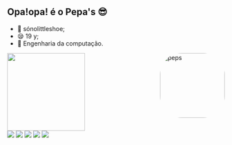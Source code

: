 ## Opa!opa! é o Pepa's 😎
-  👞 sónolittleshoe;
-  😪 19 y;
-  🦎 Engenharia da computação.

<div>
<a href="https://github.com/Mordidooo">
<img height="180em" src="https://github-readme-stats.vercel.app/api?username=Mordidooo&show_icons=true&theme=onedark&include_all_commits=true&count_private=true"/>
<img align="right" alt="peps" height="150" style="border-radius:50px;" src="https://i.pinimg.com/564x/14/fb/3c/14fb3c5bea1d2dcf6f4f4e8c1bfd042a.jpg">
<div>
 <a href= "https://www.instagram.com/ppeps.jpg/" target="_blank"><img src="https://img.shields.io/badge/Instagram-E4405F?style=for-the-badge&logo=instagram&logoColor=white"="_blank"></a>
<a href= "https://twitter.com/mordidooo" target="_blank"><img src="https://img.shields.io/badge/Twitter-1DA1F2?style=for-the-badge&logo=twitter&logoColor=white"="_blank"></a>
<a href= "https://discord.gg/wrGBVwvqj7" target="_blank"><img src="https://img.shields.io/badge/Discord-7289DA?style=for-the-badge&logo=discord&logoColor=white"="_blank"></a>
<a href= "mailto:pedromoreira01092004lemos@gmail.com" target="_blank"><img src="https://img.shields.io/badge/Gmail-D14836?style=for-the-badge&logo=gmail&logoColor=white"="_blank"></a>
<a href= "https://br.pinterest.com/Mordidooo/" target="_blank"><img src="https://img.shields.io/badge/Pinterest-%23E60023.svg?&style=for-the-badge&logo=Pinterest&logoColor=white"="_blank"></a>

##


 </div>
